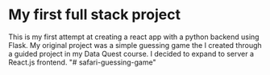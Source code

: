 # My first full stack project
This is my first attempt at creating a react app with a python backend using Flask. 
My original project was a simple guessing game the I created through a guided project in my Data Quest course. I decided to expand to server a React.js frontend. 
"# safari-guessing-game" 
